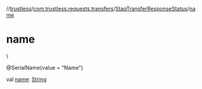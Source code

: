 //[trustless](../../../index.md)/[com.trustless.requests.transfers](../index.md)/[StaqTransferResponseStatus](index.md)/[name](name.md)

# name

\

@SerialName(value = &quot;Name&quot;)

val [name](name.md): [String](https://kotlinlang.org/api/latest/jvm/stdlib/kotlin/-string/index.html)
